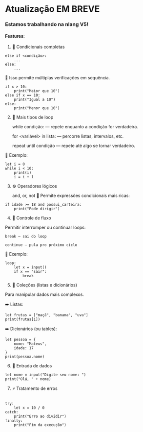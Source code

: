 # Atualização EM BREVE

### **Estamos trabalhando na nlang V5!**

#### Features:

1. 🧩 Condicionais completas
```
else if <condição>:
    ...
else:
    ...
```
🔹 Isso permite múltiplas verificações em sequência.
```
if x > 10:
    print("Maior que 10")
else if x == 10:
    print("Igual a 10")
else:
    print("Menor que 10")
```
2. 🔁 Mais tipos de loop

    while condição: — repete enquanto a condição for verdadeira.

    for <variável> in lista: — percorre listas, intervalos, etc.

    repeat until condição — repete até algo se tornar verdadeiro.
   
🔹 Exemplo:
```
let i = 0
while i < 10:
    print(i)
    i = i + 1
```
3. ⚙️ Operadores lógicos

    and, or, not
    🔹 Permite expressões condicionais mais ricas:
```
if idade >= 18 and possui_carteira:
    print("Pode dirigir")
```
4. 🚦 Controle de fluxo

Permitir interromper ou continuar loops:

    break — sai do loop

    continue — pula pro próximo ciclo

🔹 Exemplo:
```
loop:
    let x = input()
    if x == "sair":
        break
```
5. 🧠 Coleções (listas e dicionários)

Para manipular dados mais complexos.

➡️ Listas:
```
let frutas = ["maçã", "banana", "uva"]
print(frutas[1])
```
➡️ Dicionários (ou tables):
```
let pessoa = {
    nome: "Mateus",
    idade: 17
}
print(pessoa.nome)
```
6. 💬 Entrada de dados
```
let nome = input("Digite seu nome: ")
print("Olá, " + nome)
```
7. ⚡ Tratamento de erros

```

try:
    let x = 10 / 0
catch:
    print("Erro ao dividir")
finally:
    print("Fim da execução")
```
